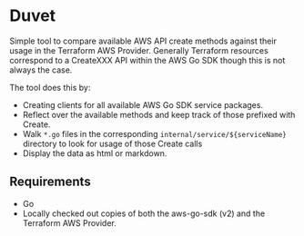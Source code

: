 # Duvet

Simple tool to compare available AWS API create methods against their usage in the Terraform AWS Provider. Generally 
Terraform resources correspond to a CreateXXX API within the AWS Go SDK though this is not always the case. 

The tool does this by:
- Creating clients for all available AWS Go SDK service packages. 
- Reflect over the available methods and keep track of those prefixed with Create.
- Walk `*.go` files in the corresponding `internal/service/${serviceName}` directory to look for usage of those Create calls 
- Display the data as html or markdown.

## Requirements

- Go
- Locally checked out copies of both the aws-go-sdk (v2) and the Terraform AWS Provider.